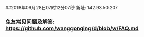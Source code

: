 ##2018年09月28日07时12分07秒 新址: 142.93.50.207
### 兔友常见问题及解答: https://github.com/wanggonging/d/blob/w/FAQ.md
